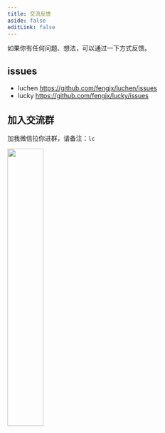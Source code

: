 ```yaml
---
title: 交流反馈
aside: false
editLink: false
---
```


如果你有任何问题、想法，可以通过一下方式反馈。

## issues

- luchen <https://github.com/fengjx/luchen/issues>
- lucky <https://github.com/fengjx/lucky/issues>

## 加入交流群

加我微信拉你进群，请备注：`lc`

<img src="/assets/img/wx.jpg" width="40%">

